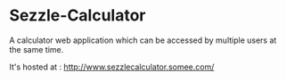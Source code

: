 # Sezzle-Calculator

A calculator web application which can be accessed by multiple users at the same time.

It's hosted at : http://www.sezzlecalculator.somee.com/
